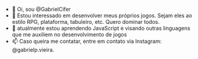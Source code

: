 - 👋 Oi, sou @GabrielCifer
- 👀 Estou interessado em desenvolver meus próprios jogos. Sejam eles ao estilo RPG, plataforma, tabuleiro, etc. Quero dominar todos.
- 🌱 atualmente estou aprendendo JavaScript e visando outras linguagens que me auxiliem no desenvolvimento de jogos
- 📫 Caso queira me contatar, entre em contato via Instagram: @gabrielp.vieira.
<!---
GabrielCifer/GabrielCifer is a ✨ special ✨ repository because its `README.md` (this file) appears on your GitHub profile.
You can click the Preview link to take a look at your changes.
--->
